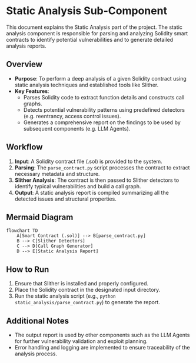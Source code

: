 # Static Analysis Sub-Component

This document explains the Static Analysis part of the project. The static analysis component is responsible for parsing and analyzing Solidity smart contracts to identify potential vulnerabilities and to generate detailed analysis reports.

## Overview

- **Purpose**: To perform a deep analysis of a given Solidity contract using static analysis techniques and established tools like Slither.
- **Key Features**:
  - Parses Solidity code to extract function details and constructs call graphs.
  - Detects potential vulnerability patterns using predefined detectors (e.g. reentrancy, access control issues).
  - Generates a comprehensive report on the findings to be used by subsequent components (e.g. LLM Agents).

## Workflow

1. **Input**: A Solidity contract file (.sol) is provided to the system.
2. **Parsing**: The `parse_contract.py` script processes the contract to extract necessary metadata and structure.
3. **Slither Analysis**: The contract is then passed to Slither detectors to identify typical vulnerabilities and build a call graph.
4. **Output**: A static analysis report is compiled summarizing all the detected issues and structural properties.

## Mermaid Diagram

```mermaid
flowchart TD
    A[Smart Contract (.sol)] --> B[parse_contract.py]
    B --> C[Slither Detectors]
    C --> D[Call Graph Generator]
    D --> E[Static Analysis Report]
```

## How to Run

1. Ensure that Slither is installed and properly configured.
2. Place the Solidity contract in the designated input directory.
3. Run the static analysis script (e.g., `python static_analysis/parse_contract.py`) to generate the report.

## Additional Notes

- The output report is used by other components such as the LLM Agents for further vulnerability validation and exploit planning.
- Error handling and logging are implemented to ensure traceability of the analysis process.
